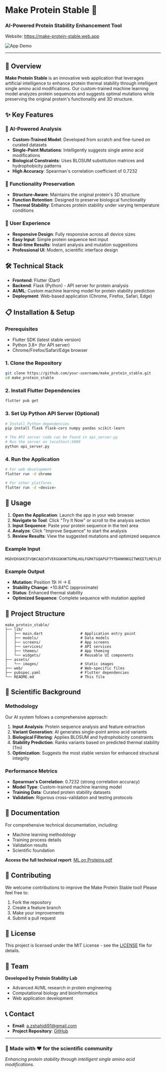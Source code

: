 # Make Protein Stable 🧬

### AI-Powered Protein Stability Enhancement Tool

Website: https://make-protein-stable.web.app

![App Demo](assets/Website.gif)

---

## 🚀 Overview

**Make Protein Stable** is an innovative web application that leverages artificial intelligence to enhance protein thermal stability through intelligent single amino acid modifications. Our custom-trained machine learning model analyzes protein sequences and suggests optimal mutations while preserving the original protein's functionality and 3D structure.

## ✨ Key Features

### 🔬 **AI-Powered Analysis**

- **Custom-Trained Model**: Developed from scratch and fine-tuned on curated datasets
- **Single-Point Mutations**: Intelligently suggests single amino acid modifications
- **Biological Constraints**: Uses BLOSUM substitution matrices and hydrophobicity patterns
- **High Accuracy**: Spearman's correlation coefficient of 0.7232

### 🎯 **Functionality Preservation**

- **Structure-Aware**: Maintains the original protein's 3D structure
- **Function Retention**: Designed to preserve biological functionality
- **Thermal Stability**: Enhances protein stability under varying temperature conditions

### 🎨 **User Experience**

- **Responsive Design**: Fully responsive across all device sizes
- **Easy Input**: Simple protein sequence text input
- **Real-time Results**: Instant analysis and mutation suggestions
- **Professional UI**: Modern, scientific interface design

## 🛠️ Technical Stack

- **Frontend**: Flutter (Dart)
- **Backend**: Flask (Python) - API server for protein analysis
- **AI/ML**: Custom machine learning model for protein stability prediction
- **Deployment**: Web-based application (Chrome, Firefox, Safari, Edge)

## 📋 Installation & Setup

### Prerequisites

- Flutter SDK (latest stable version)
- Python 3.8+ (for API server)
- Chrome/Firefox/Safari/Edge browser

### 1. Clone the Repository

```bash
git clone https://github.com/your-username/make_protein_stable.git
cd make_protein_stable
```

### 2. Install Flutter Dependencies

```bash
flutter pub get
```

### 3. Set Up Python API Server (Optional)

```bash
# Install Python dependencies
pip install flask flask-cors numpy pandas scikit-learn

# The API server code can be found in api_server.py
# Run the server on localhost:5000
python api_server.py
```

### 4. Run the Application

```bash
# For web development
flutter run -d chrome

# For other platforms
flutter run -d <device>
```

## 🎯 Usage

1. **Open the Application**: Launch the app in your web browser
2. **Navigate to Tool**: Click "Try It Now" or scroll to the analysis section
3. **Input Sequence**: Paste your protein sequence in the text area
4. **Analyze**: Click "Improve Sequence" to start the analysis
5. **Review Results**: View the suggested mutations and optimized sequence

### Example Input

```
MGDVEKGKKIFVQKCAQCHTVEKGGKHKTGPNLHGLFGRKTGQAPGFTYTDANKNKGITWKEETLMEYLENPKKYIPGTKMIFAGIKKKTEREDIAYKKATNE
```

### Example Output

- **Mutation**: Position 19: H → E
- **Stability Change**: +10.84°C (approximate)
- **Status**: Enhanced thermal stability
- **Optimized Sequence**: Complete sequence with mutation applied

## 📁 Project Structure

```
make_protein_stable/
├── lib/
│   ├── main.dart                 # Application entry point
│   ├── models/                   # Data models
│   ├── screens/                  # App screens
│   ├── services/                 # API services
│   ├── themes/                   # App theming
│   └── widgets/                  # Reusable UI components
├── assets/
│   └── images/                   # Static images
├── web/                          # Web-specific files
├── pubspec.yaml                  # Flutter dependencies
└── README.md                     # This file
```

## 🔬 Scientific Background

### Methodology

Our AI system follows a comprehensive approach:

1. **Input Analysis**: Protein sequence analysis and feature extraction
2. **Variant Generation**: AI generates single-point amino acid variants
3. **Biological Filtering**: Applies BLOSUM and hydrophobicity constraints
4. **Stability Prediction**: Ranks variants based on predicted thermal stability (Tm)
5. **Optimization**: Suggests the most stable version for enhanced structural integrity

### Performance Metrics

- **Spearman's Correlation**: 0.7232 (strong correlation accuracy)
- **Model Type**: Custom-trained machine learning model
- **Training Data**: Curated protein stability datasets
- **Validation**: Rigorous cross-validation and testing protocols

## 📖 Documentation

For comprehensive technical documentation, including:

- Machine learning methodology
- Training process details
- Validation results
- Scientific foundation

**Access the full technical report**: [ML on Proteins.pdf](https://drive.google.com/drive/folders/1DIdfQ7AvZC-VDNecDFXa6xZILHpR8JKC?usp=sharing)

## 🤝 Contributing

We welcome contributions to improve the Make Protein Stable tool! Please feel free to:

1. Fork the repository
2. Create a feature branch
3. Make your improvements
4. Submit a pull request

## 📄 License

This project is licensed under the MIT License - see the [LICENSE](LICENSE) file for details.

## 👥 Team

**Developed by Protein Stability Lab**

- Advanced AI/ML research in protein engineering
- Computational biology and bioinformatics
- Web application development

## 📞 Contact

- **Email**: a.zshahidi91@gmail.com
- **Project Repository**: [GitHub](https://github.com/your-username/make_protein_stable)

---

### 🌟 Made with ❤️ for the scientific community

_Enhancing protein stability through intelligent single amino acid modifications._
